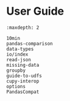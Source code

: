 # User Guide

```{toctree}
:maxdepth: 2

10min
pandas-comparison
data-types
io/index
read-json
missing-data
groupby
guide-to-udfs
cupy-interop
options
PandasCompat
```
